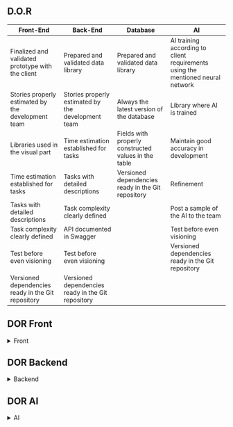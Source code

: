 ## D.O.R

|   Front-End         |                  Back-End                   | Database  |                       AI          |
|-------------------------|------------------------------------------------|--------------------|-------------------|
| Finalized and validated prototype with the client | Prepared and validated data library  | Prepared and validated data library  | AI training according to client requirements using the mentioned neural network|
| Stories properly estimated by the development team | Stories properly estimated by the development team  | Always the latest version of the database  | Library where AI is trained |
| Libraries used in the visual part |  Time estimation established for tasks | Fields with properly constructed values in the table | Maintain good accuracy in development |
| Time estimation established for tasks | Tasks with detailed descriptions | Versioned dependencies ready in the Git repository | Refinement |
| Tasks with detailed descriptions  | Task complexity clearly defined |   | Post a sample of the AI ​​to the team |
| Task complexity clearly defined | API documented in Swagger |   | Test before even visioning |
| Test before even visioning | Test before even visioning  |  |  Versioned dependencies ready in the Git repository  |
| Versioned dependencies ready in the Git repository | Versioned dependencies ready in the Git repository   |  |  |


## DOR Front


<details>
<br>
 <summary>Front</summary>
  
<img src = "https://github.com/Fluffy-Fatec/Projeto-Integrador-Imagem/blob/main/Documentation/D.o.R/Dor_front.png"  width="100%"></img></p>

<img src = "https://github.com/Fluffy-Fatec/Projeto-Integrador-Imagem/blob/main/Documentation/D.o.R/Dor_front2.png" width="100%"></img></p>


<img src="https://github.com/Fluffy-Fatec/Projeto-Integrador-Imagem/blob/main/Documentation/D.o.R/Dor_front3.png" width="100%"></img></p>

</details>

## DOR Backend

<details>
<br>
 <summary>Backend</summary>

<img src = "https://github.com/Fluffy-Fatec/Projeto-Integrador-Imagem/blob/main/Documentation/D.o.R/Dor_Back.png"  width="100%"></img></p>

<img src = "https://github.com/Fluffy-Fatec/Projeto-Integrador-Imagem/blob/main/Documentation/D.o.R/Dor_Back1.png"  width="100%"></img></p>

<img src = "https://github.com/Fluffy-Fatec/Projeto-Integrador-Imagem/blob/main/Documentation/D.o.R/Dor_Back2.png"  width="100%"></img></p>

 </details>

## DOR AI

<details>
<br>
 <summary>AI</summary>

<img src = "https://github.com/Fluffy-Fatec/Projeto-Integrador-Imagem/blob/main/Documentation/D.o.R/Dor_AI.png " width="100%"></img></p>

<img src = "https://github.com/Fluffy-Fatec/Projeto-Integrador-Imagem/blob/main/Documentation/D.o.R/Dor_AI2.png " width="100%"></img></p>

<img src = "https://github.com/Fluffy-Fatec/Projeto-Integrador-Imagem/blob/main/Documentation/D.o.R/Dor_AI3.png " width="100%"></img></p>

  </details>
